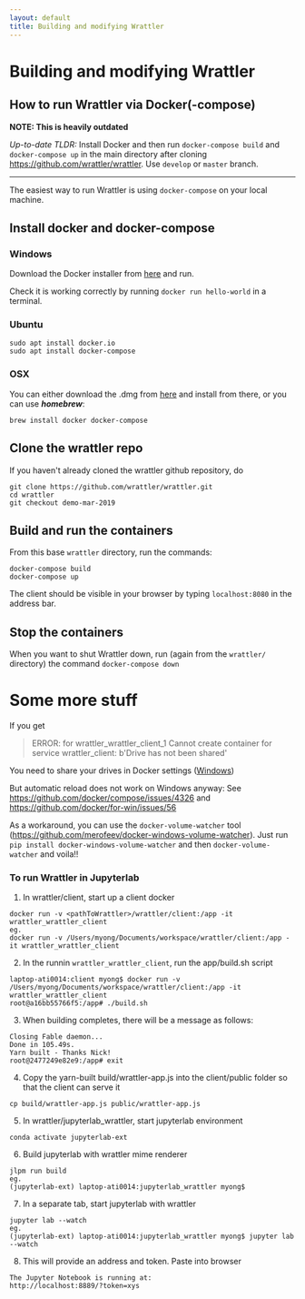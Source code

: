 ```yaml
---
layout: default
title: Building and modifying Wrattler
---
```


# Building and modifying Wrattler

## How to run Wrattler via Docker(-compose)

**NOTE: This is heavily outdated**

_Up-to-date TLDR:_ Install Docker and then run `docker-compose build`
and `docker-compose up` in the main directory after cloning
https://github.com/wrattler/wrattler. Use `develop` or `master` branch.

---

The easiest way to run Wrattler is using `docker-compose` on your local machine.


## Install docker and docker-compose

### Windows

Download the Docker installer from [here](https://hub.docker.com/editions/community/docker-ce-desktop-windows) and run.

Check it is working correctly by running ```docker run hello-world``` in a terminal.

### Ubuntu

```
sudo apt install docker.io
sudo apt install docker-compose
```

### OSX

You can either download the .dmg from [here](https://hub.docker.com/editions/community/docker-ce-desktop-mac) and install from there, or you can use ***homebrew***:
```
brew install docker docker-compose
```

## Clone the wrattler repo

If you haven't already cloned the wrattler github repository, do
```
git clone https://github.com/wrattler/wrattler.git
cd wrattler
git checkout demo-mar-2019
```

## Build and run the containers

From this base `wrattler` directory, run the commands:
```
docker-compose build
docker-compose up
```

The client should be visible in your browser by typing ```localhost:8080``` in the address bar.

## Stop the containers

When you want to shut Wrattler down, run (again from the `wrattler/` directory)  the command
```docker-compose down```

# Some more stuff


If you get

> ERROR: for wrattler_wrattler_client_1  Cannot create container for service wrattler_client: b'Drive has not been shared'

You need to share your drives in Docker settings ([Windows](https://blogs.msdn.microsoft.com/stevelasker/2016/06/14/configuring-docker-for-windows-volumes/))

But automatic reload does not work on Windows anyway:
See https://github.com/docker/compose/issues/4326 and https://github.com/docker/for-win/issues/56

As a workaround, you can use the `docker-volume-watcher` tool (https://github.com/merofeev/docker-windows-volume-watcher).
Just run `pip install docker-windows-volume-watcher` and then `docker-volume-watcher` and voila!!

### To run Wrattler in Jupyterlab

1. In wrattler/client, start up a client docker

  ```
  docker run -v <pathToWrattler>/wrattler/client:/app -it wrattler_wrattler_client
  eg.
  docker run -v /Users/myong/Documents/workspace/wrattler/client:/app -it wrattler_wrattler_client
  ```

2. In the runnin `wrattler_wrattler_client`, run the app/build.sh script
```
laptop-ati0014:client myong$ docker run -v /Users/myong/Documents/workspace/wrattler/client:/app -it wrattler_wrattler_client
root@a16bb55766f5:/app# ./build.sh
```

3. When building completes, there will be a message as follows:

```
Closing Fable daemon...
Done in 105.49s.
Yarn built - Thanks Nick!
root@2477249e82e9:/app# exit
```

4. Copy the yarn-built build/wrattler-app.js into the client/public folder so that the client can serve it
```
cp build/wrattler-app.js public/wrattler-app.js
```

5. In wrattler/jupyterlab_wrattler, start jupyterlab environment
```
conda activate jupyterlab-ext
```

6. Build jupyterlab with wrattler mime renderer
```
jlpm run build
eg.
(jupyterlab-ext) laptop-ati0014:jupyterlab_wrattler myong$
```

7. In a separate tab, start jupyterlab with wrattler
```
jupyter lab --watch
eg.
(jupyterlab-ext) laptop-ati0014:jupyterlab_wrattler myong$ jupyter lab --watch
```

8. This will provide an address and token. Paste into browser
```
The Jupyter Notebook is running at:
http://localhost:8889/?token=xys
```
